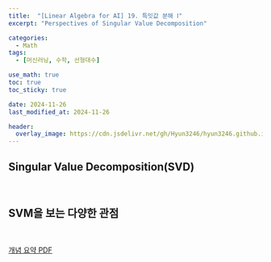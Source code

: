 ```yaml
---
title:  "[Linear Algebra for AI] 19. 특잇값 분해 Ⅰ"
excerpt: "Perspectives of Singular Value Decomposition"

categories:
  - Math
tags:
  - [머신러닝, 수학, 선형대수]

use_math: true
toc: true
toc_sticky: true

date: 2024-11-26
last_modified_at: 2024-11-26

header:
  overlay_image: https://cdn.jsdelivr.net/gh/Hyun3246/hyun3246.github.io@master/image/overlay image/Linear Algebra for AI.png
---
```

## Singular Value Decomposition(SVD)

<br/>

## SVM을 보는 다양한 관점 

<br/>

[개념 요약 PDF](https://github.com/Hyun3246/Code-Warehouse/blob/6b1aa559e4d1af9651e16d9b715d29caa9af8267/Linear%20Algebra%20for%20AI/19.%20%ED%8A%B9%EC%9D%B4%EA%B0%92%20%EB%B6%84%ED%95%B4%20%E2%85%A0.pdf)